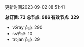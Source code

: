 更新时间2023-09-02 08:51:41

**总订阅: 73**
**总节点: 986**
**有效节点: 329**
- v2ray节点: 290
- ss节点: 10
- trojan节点: 29
